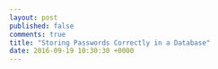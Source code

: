 ```yaml
---
layout: post
published: false
comments: true
title: "Storing Passwords Correctly in a Database"
date: 2016-09-19 10:30:30 +0000
---
```


